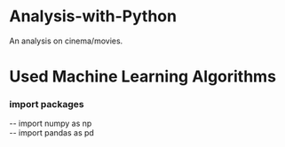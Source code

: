 # Analysis-with-Python
An analysis on cinema/movies.

# Used Machine Learning Algorithms

### import packages
-- import numpy as np\
-- import pandas as pd

